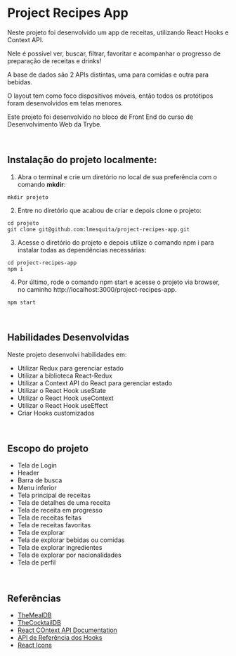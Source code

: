 # Project Recipes App
Neste projeto foi desenvolvido um app de receitas, utilizando React Hooks e Context API.

Nele é possível ver, buscar, filtrar, favoritar e acompanhar o progresso de preparação de receitas e drinks!

A base de dados são 2 APIs distintas, uma para comidas e outra para bebidas.

O layout tem como foco dispositivos móveis, então todos os protótipos foram desenvolvidos em telas menores.

Este projeto foi desenvolvido no bloco de Front End do curso de Desenvolvimento Web da Trybe.

<br />

## Instalação do projeto localmente:

1. Abra o terminal e crie um diretório no local de sua preferência com o comando **mkdir**:
```
mkdir projeto
```

2. Entre no diretório que acabou de criar e depois clone o projeto:
```
cd projeto
git clone git@github.com:lmesquita/project-recipes-app.git
```

3. Acesse o diretório do projeto e depois utilize o comando npm i para instalar todas as dependências necessárias:
```
cd project-recipes-app
npm i
```

4. Por último, rode o comando npm start e acesse o projeto via browser, no caminho http://localhost:3000/project-recipes-app.
```
npm start
```
<br />

## Habilidades Desenvolvidas
Neste projeto desenvolvi habilidades em:
- Utilizar Redux para gerenciar estado
- Utilizar a biblioteca React-Redux
- Utilizar a Context API do React para gerenciar estado
- Utilizar o React Hook useState
- Utilizar o React Hook useContext
- Utilizar o React Hook useEffect
- Criar Hooks customizados
<br />

## Escopo do projeto

- Tela de Login
- Header
- Barra de busca
- Menu inferior
- Tela principal de receitas
- Tela de detalhes de uma receita
- Tela de receita em progresso
- Tela de receitas feitas
- Tela de receitas favoritas
- Tela de explorar
- Tela de explorar bebidas ou comidas
- Tela de explorar ingredientes
- Tela de explorar por nacionalidades
- Tela de perfil
<br />

## Referências
- [TheMealDB](https://www.themealdb.com/api.php)
- [TheCocktailDB](https://www.thecocktaildb.com/api.php)
- [React COntext API Documentation](https://reactjs.org/docs/context.html)
- [API de Referência dos Hooks](https://pt-br.reactjs.org/docs/hooks-reference.html)
- [React Icons](https://react-icons.github.io/react-icons/)
